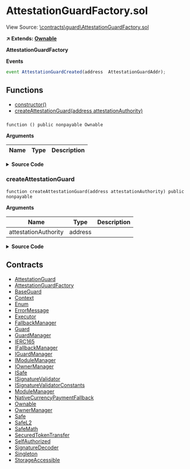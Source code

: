 # AttestationGuardFactory.sol

View Source: [\contracts\guard\AttestationGuardFactory.sol](..\contracts\guard\AttestationGuardFactory.sol)

**↗ Extends: [Ownable](Ownable.md)**

**AttestationGuardFactory**

**Events**

```js
event AttestationGuardCreated(address  AttestationGuardAddr);
```

## Functions

- [constructor()](#)
- [createAttestationGuard(address attestationAuthority)](#createattestationguard)

### 

```solidity
function () public nonpayable Ownable 
```

**Arguments**

| Name        | Type           | Description  |
| ------------- |------------- | -----|

<details>
	<summary><strong>Source Code</strong></summary>

```javascript
constructor() Ownable(msg.sender) {}
```
</details>

### createAttestationGuard

```solidity
function createAttestationGuard(address attestationAuthority) public nonpayable
```

**Arguments**

| Name        | Type           | Description  |
| ------------- |------------- | -----|
| attestationAuthority | address |  | 

<details>
	<summary><strong>Source Code</strong></summary>

```javascript
function createAttestationGuard(address attestationAuthority) public {

        AttestationGuard guardInstance = new AttestationGuard(

            attestationAuthority

        );

        //transferOwnership(tx.origin);

        emit AttestationGuardCreated(address(guardInstance));

    }
```
</details>

## Contracts

* [AttestationGuard](AttestationGuard.md)
* [AttestationGuardFactory](AttestationGuardFactory.md)
* [BaseGuard](BaseGuard.md)
* [Context](Context.md)
* [Enum](Enum.md)
* [ErrorMessage](ErrorMessage.md)
* [Executor](Executor.md)
* [FallbackManager](FallbackManager.md)
* [Guard](Guard.md)
* [GuardManager](GuardManager.md)
* [IERC165](IERC165.md)
* [IFallbackManager](IFallbackManager.md)
* [IGuardManager](IGuardManager.md)
* [IModuleManager](IModuleManager.md)
* [IOwnerManager](IOwnerManager.md)
* [ISafe](ISafe.md)
* [ISignatureValidator](ISignatureValidator.md)
* [ISignatureValidatorConstants](ISignatureValidatorConstants.md)
* [ModuleManager](ModuleManager.md)
* [NativeCurrencyPaymentFallback](NativeCurrencyPaymentFallback.md)
* [Ownable](Ownable.md)
* [OwnerManager](OwnerManager.md)
* [Safe](Safe.md)
* [SafeL2](SafeL2.md)
* [SafeMath](SafeMath.md)
* [SecuredTokenTransfer](SecuredTokenTransfer.md)
* [SelfAuthorized](SelfAuthorized.md)
* [SignatureDecoder](SignatureDecoder.md)
* [Singleton](Singleton.md)
* [StorageAccessible](StorageAccessible.md)
